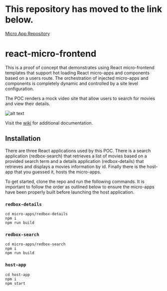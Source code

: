 # This repository has moved to the link below.
[Micro App Repository](https://github.com/Schalltech/honeycomb-marketplace)


# react-micro-frontend
This is a proof of concept that demonstrates using React micro-frontend templates that support hot loading React micro-apps and components based on a users route. The orchestration of injected micro-apps and components is completely dynamic and controlled by a site level configuration. 

The POC renders a mock video site that allow users to search for movies and view their details.

![alt text](https://github.com/eschall/react-micro-frontend/blob/master/documentation/images/react-micro-frontend-poc.png)

Visit the [wiki](https://github.com/eschall/react-micro-frontend/wiki) for additional documentation.

## Installation

There are three React applications used by this POC. There is a search application (redbox-search) that retrieves a list of movies based on a provided search term and a details application (redbox-details) that retrieves and displays a movies information by id. Finally there is the host-app that you guessed it, hosts the micro-apps.

To get started, clone the repo and run the following commands. It is important to follow the order as outlined below to ensure the micro-apps have been properly built before launching the host application.

### `redbox-details`
```
cd micro-apps/redbox-details
npm i
npm run build
```

### `redbox-search`
```
cd micro-apps/redbox-search
npm i
npm run build
```

### `host-app`
```
cd host-app
npm i
npm start
```
